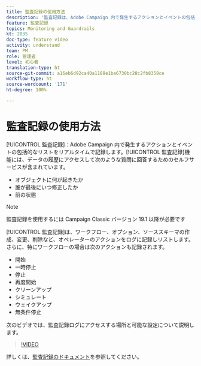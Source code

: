 ```yaml
---
title: 監査記録の使用方法
description: '監査記録は、Adobe Campaign 内で発生するアクションとイベントの包括的なリストをリアルタイムで記録します。 '
feature: 監査記録
topics: Monitoring and Guardrails
kt: 2835
doc-type: feature video
activity: understand
team: PM
role: 管理者
level: 初心者
translation-type: ht
source-git-commit: a16eb6d92ca40a1188e1ba6730bc28c2fb8358ce
workflow-type: ht
source-wordcount: '171'
ht-degree: 100%

---
```



# 監査記録の使用方法

[!UICONTROL 監査記録]：Adobe Campaign 内で発生するアクションとイベントの包括的なリストをリアルタイムで記録します。[!UICONTROL 監査記録]機能には、データの履歴にアクセスして次のような質問に回答するためのセルフサービスが含まれています。

* オブジェクトに何が起きたか
* 誰が最後にいつ修正したか
* 前の状態

>[!NOTE]
>
>監査記録を使用するには Campaign Classic バージョン 19.1 以降が必要です

[!UICONTROL 監査記録]は、ワークフロー、オプション、ソーススキーマの作成、変更、削除など、オペレーターのアクションをログに記録しリストします。さらに、特にワークフローの場合は次のアクションも記録されます。

* 開始
* 一時停止
* 停止
* 再度開始
* クリーンアップ
* シミュレート
* ウェイクアップ
* 無条件停止

次のビデオでは、監査記録ログにアクセスする場所と可能な設定について説明します。

>[!VIDEO](https://video.tv.adobe.com/v/27425?quality=12)

詳しくは、[監査記録のドキュメント](https://docs.adobe.com/content/help/ja-JP/campaign-classic/using/monitoring-campaign-classic/production-procedures/audit-trail.html)を参照してください。
